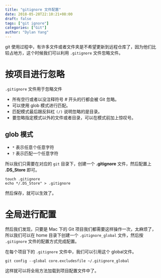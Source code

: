 ```yaml
---
title: "gitignore 文件配置"
date: 2018-05-28T22:10:21+08:00
draft: false
tags: ["git ignore"]
categories: ["Git"]
author: "Dylan Yang"
---
```


git 使用过程中，有许多文件或者文件夹是不希望更新到远程仓库了，因为他们比较占地方，这个时候我们可以利用 `.gitignore` 文件忽略文件。

<!--more-->

# 按项目进行忽略

`.gitignore` 文件用于忽略文件

- 所有空行或者以没注释符号 *#* 开头的行都会被 Git 忽略。
- 可以使用 glob 模式进行匹配。
- 匹配模式最后跟反斜杠 `(/)` 说明忽略的是目录。
- 要忽略指定模式以外的文件或者目录，可以在模式前加上惊叹号。

## glob 模式

- `*` 表示任意个任意字符
- `?` 表示匹配一个任意字符

所以我们只需要在对应的 `git` 目录下，创建一个 **.gitignore** 文件，然后配置上 **.DS_Store** 即可。

``` shell
touch .gitignore
echo */.DS_Store" > .gitignore
```

然后保存，就可以生效了。

# 全局进行配置

然后我们发现，只要是 Mac 下的 Git 项目我们都需要这样操作一次，太麻烦了，所以我们可以在 home 目录下创建一个 `.gitignore_global` 文件，然后按 `.gitignore` 文件的配置方式完成配置。

在每个项目下的 `.gitignore` 文件中，我们可以引用这个 global文件。

``` shell
git config --global core.excludesfile ~/.gitignore_global
```

这样就可以将全局方法加载到项目配置文件中了。